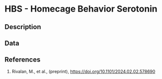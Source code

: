 # HBS - Homecage Behavior Serotonin


## Description

## Data


## References
1. Rivalan, M., et al., (preprint), https://doi.org/10.1101/2024.02.02.578690
